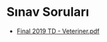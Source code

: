 # Sınav Soruları

<!--Index-->

- [Final 2019 TD - Veteriner.pdf](https://github.com//yedhrab/IstanbulUniversity-CE/raw/master/1.%20S%C4%B1n%C4%B1f%202.%20D%C3%B6nem%20Notlar%C4%B1/T%C3%BCrk%20Dili/S%C4%B1nav%20Sorular%C4%B1/Final%202019%20TD%20-%20Veteriner.pdf)

<!--Index-->
